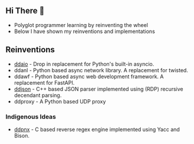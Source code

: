 ## Hi There 👋

- Polyglot programmer learning by reinventing the wheel
- Below I have shown my reinventions and implementations

## Reinventions

- [ddaio](https://github.com/DineshDevaraj/ddasynclib) - Drop in replacement for Python's built-in asyncio.
- ddanl - Python based async network library. A replacement for twisted.
- ddawf - Python based async web development framework. A replacement for FastAPI.
- [ddjson](https://github.com/DineshDevaraj/ddjson) - C++ based JSON parser implemented using (RDP) recursive decendant parsing.
- ddproxy - A Python based UDP proxy

### Indigenous Ideas

- [ddpnx](https://github.com/DineshDevaraj/ddjson) - C based reverse regex engine implemented using Yacc and Bison.
